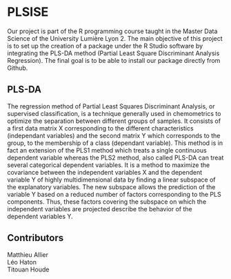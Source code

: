 # PLSISE

Our project is part of the R programming course taught in the Master Data Science of the University Lumière Lyon 2. The main objective of this project is to set up the creation of a package under the R Studio software by integrating the PLS-DA method (Partial Least Square Discriminant Analysis Regression). The final goal is to be able to install our package directly from Github. 

## PLS-DA
The regression method of Partial Least Squares Discriminant Analysis, or supervised classification, is a technique generally used in chemometrics to optimize the separation between different groups of samples. It consists of a first data matrix X corresponding to the different characteristics (independant variables) and the second matrix Y which corresponds to the group, to the membership of a class (dependant variable). This method is in fact an extension of the PLS1 method which treats a single continuous dependent variable whereas the PLS2 method, also called PLS-DA can treat several categorical dependent variables. 
It is a method to maximize the covariance between the independent variables X and the dependent variable Y of highly multidimensional data by finding a linear subspace of the explanatory variables. The new subspace allows the prediction of the variable Y based on a reduced number of factors corresponding to the PLS components. Thus, these factors covering the subspace on which the independent variables are projected describe the behavior of the dependent variables Y.

## Contributors

Matthieu Allier  
Léo Haton  
Titouan Houde



